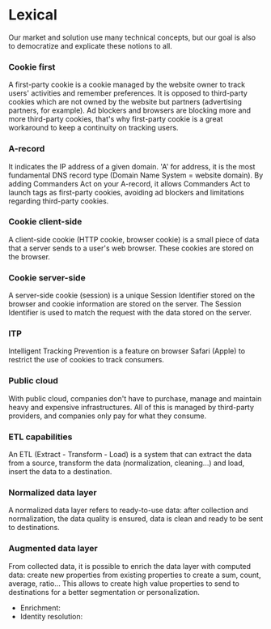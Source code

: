 # Lexical

Our market and solution use many technical concepts, but our goal is also to democratize and explicate these notions to all.

### **Cookie first**

A first-party cookie is a cookie managed by the website owner to track users' activities and remember preferences. It is opposed to third-party cookies which are not owned by the website but partners (advertising partners, for example). Ad blockers and browsers are blocking more and more third-party cookies, that's why first-party cookie is a great workaround to keep a continuity on tracking users.

### **A-record**

It indicates the IP address of a given domain. 'A' for address, it is the most fundamental DNS record type (Domain Name System = website domain). By adding Commanders Act on your A-record, it allows Commanders Act to launch tags as first-party cookies, avoiding ad blockers and limitations regarding third-party cookies.

### **Cookie client-side**

A client-side cookie (HTTP cookie, browser cookie) is a small piece of data that a server sends to a user's web browser. These cookies are stored on the browser.

### **Cookie server-side**

A server-side cookie (session) is a unique Session Identifier stored on the browser and cookie information are stored on the server. The Session Identifier is used to match the request with the data stored on the server.

### **ITP**

Intelligent Tracking Prevention is a feature on browser Safari (Apple) to restrict the use of cookies to track consumers.

### Public cloud

With public cloud, companies don't have to purchase, manage and maintain heavy and expensive infrastructures. All of this is managed by third-party providers, and companies only pay for what they consume.&#x20;

### ETL capabilities

An ETL (Extract - Transform - Load) is a system that can extract the data from a source, transform the data (normalization, cleaning...) and load, insert the data to a destination.

### Normalized data layer

A normalized data layer refers to ready-to-use data: after collection and normalization, the data quality is ensured, data is clean and ready to be sent to destinations.

### Augmented data layer

From collected data, it is possible to enrich the data layer with computed data: create new properties from existing properties to create a sum, count, average, ratio... This allows to create high value properties to send to destinations for a better segmentation or personalization.

* Enrichment:
* Identity resolution:

